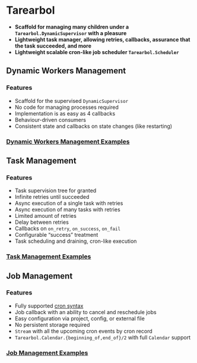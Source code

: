 # Tarearbol

- **Scaffold for managing many children under a `Tarearbol.DynamicSupervisor` with a pleasure**
- **Lightweight task manager, allowing retries, callbacks, assurance that the task succeeded, and more**
- **Lightweight scalable cron-like job scheduler `Tarearbol.Scheduler`**

## Dynamic Workers Management

### Features

- Scaffold for the supervised `DynamicSupervisor`
- No code for managing processes required
- Implementation is as easy as 4 callbacks
- Behaviour-driven consumers
- Consistent state and callbacks on state changes (like restarting)

### [Dynamic Workers Management Examples](dynamic_workers_management.html)

## Task Management

### Features

- Task supervision tree for granted
- Infinite retries until succeeded
- Async execution of a single task with retries
- Async execution of many tasks with retries
- Limited amount of retries
- Delay between retries
- Callbacks on `on_retry`, `on_success`, `on_fail`
- Configurable “success” treatment
- Task scheduling and draining, cron-like execution

### [Task Management Examples](task_management.html)

## Job Management

### Features

- Fully supported [cron syntax](https://crontab.guru/)
- Job callback with an ability to cancel and reschedule jobs
- Easy configuration via project, config, or external file
- No persistent storage required
- `Stream` with all the upcoming cron events by cron record
- `Tarearbol.Calendar.{beginning_of,end_of}/2` with full `Calendar` support

### [Job Management Examples](cron_management.html)

